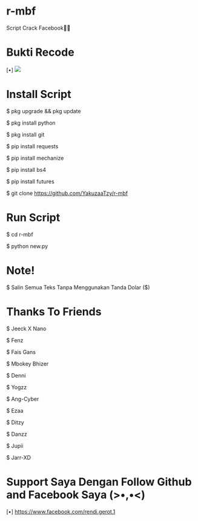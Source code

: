 # r-mbf

Script Crack Facebook🚶‍♂

# Bukti Recode
[•] <img src="https://kosred.com/a/hludjh.jpg"/>

# Install Script

$ pkg upgrade && pkg update

$ pkg install python

$ pkg install git

$ pip install requests

$ pip install mechanize

$ pip install bs4

$ pip install futures

$ git clone https://github.com/YakuzaaTzy/r-mbf

# Run Script

$ cd r-mbf

$ python new.py

# Note! 

$ Salin Semua Teks Tanpa Menggunakan Tanda Dolar ($)

# Thanks To Friends

$ Jeeck X Nano

$ Fenz

$ Fais Gans

$ Mbokey Bhizer

$ Denni

$ Yogzz

$ Ang-Cyber

$ Ezaa

$ Ditzy

$ Danzz

$ Jupii

$ Jarr-XD

# Support Saya Dengan Follow Github and Facebook Saya (>•,•<)

[•] https://www.facebook.com/rendi.gerot.1
